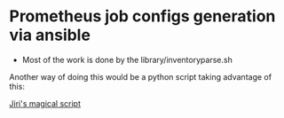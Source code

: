 # Prometheus job configs generation via ansible

- Most of the work is done by the library/inventoryparse.sh

Another way of doing this would be a python script taking advantage of this:

[Jiri's magical script](https://gist.githubusercontent.com/jtyr/5213fabf2bcb943efc82f00959b91163/raw/acb2324ed34a4dcb7bec686d8f77ef08a3d726bf/hostsfile.py)
